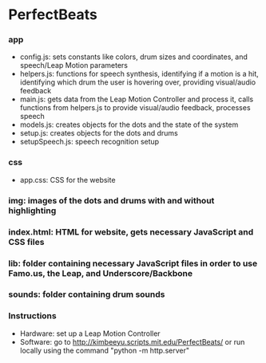 # PerfectBeats

### app
* config.js: sets constants like colors, drum sizes and coordinates, and speech/Leap Motion parameters
* helpers.js: functions for speech synthesis, identifying if a motion is a hit, identifying which drum the user is hovering over, providing visual/audio feedback 
* main.js: gets data from the Leap Motion Controller and process it, calls functions from helpers.js to provide visual/audio feedback, processes speech 
* models.js: creates objects for the dots and the state of the system 
* setup.js: creates objects for the dots and drums 
* setupSpeech.js: speech recognition setup

### css
* app.css: CSS for the website <br />
### img: images of the dots and drums with and without highlighting <br />
### index.html: HTML for website, gets necessary JavaScript and CSS files <br />
### lib: folder containing necessary JavaScript files in order to use Famo.us, the Leap, and Underscore/Backbone <br />
### sounds: folder containing drum sounds <br />

### Instructions
* Hardware: set up a Leap Motion Controller 
* Software: go to http://kimbeeyu.scripts.mit.edu/PerfectBeats/ or run locally using the command "python -m http.server"
